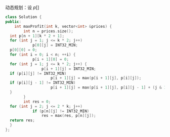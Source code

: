动态规划：设 $p[]$ 

```cpp
class Solution {  
public:  
    int maxProfit(int k, vector<int> &prices) {  
        int n = prices.size();  
  int p[n + 1][k * 2 + 1];  
  for (int j = 1; j <= k * 2; j++)  
            p[0][j] = INT32_MIN;  
  p[0][0] = 0;  
  for (int i = 0; i < n; ++i) {  
            p[i + 1][0] = 0;  
  for (int j = 1; j <= k * 2; j++) {  
                p[i + 1][j] = INT32_MIN;  
  if (p[i][j] != INT32_MIN)  
                    p[i + 1][j] = max(p[i + 1][j], p[i][j]);  
  if (p[i][j - 1] != INT32_MIN)  
                    p[i + 1][j] = max(p[i + 1][j], p[i][j - 1] + (j & 1 ? -prices[i] : prices[i]));  
  }  
        }  
        int res = 0;  
  for (int j = 2; j <= 2 * k; j++)  
            if (p[n][j] != INT32_MIN)  
                res = max(res, p[n][j]);  
  return res;  
  }  
};
```
<!--stackedit_data:
eyJoaXN0b3J5IjpbODE4OTM3MzIxLC0yMTIxMDU5NjIzLC0xNj
Q2ODUwNDAsLTE1MDI3MTk3NTIsLTEzNDM1MDY1MTUsLTIwODg3
NDY2MTIsLTE1MDM0MTIwMjksLTgzNzY1MTc0NiwtNTI3Nzk1ND
U0LC04MzgwMzM4OTAsLTE5MjI5NjMxNzAsMTIzNzI5MjE4NSwx
Nzc2MDExMTAzLDgzMzE4MTg5NywxODU2ODI4MjkxXX0=
-->